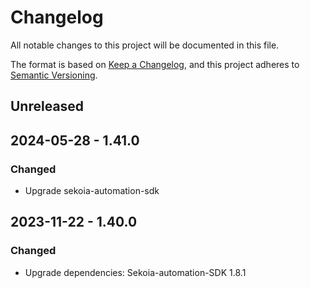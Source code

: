 # Changelog

All notable changes to this project will be documented in this file.

The format is based on [Keep a Changelog](https://keepachangelog.com/en/1.0.0/),
and this project adheres to [Semantic Versioning](https://semver.org/spec/v2.0.0.html).

## Unreleased

## 2024-05-28 - 1.41.0

### Changed

- Upgrade sekoia-automation-sdk

## 2023-11-22 - 1.40.0

### Changed

- Upgrade dependencies: Sekoia-automation-SDK 1.8.1
